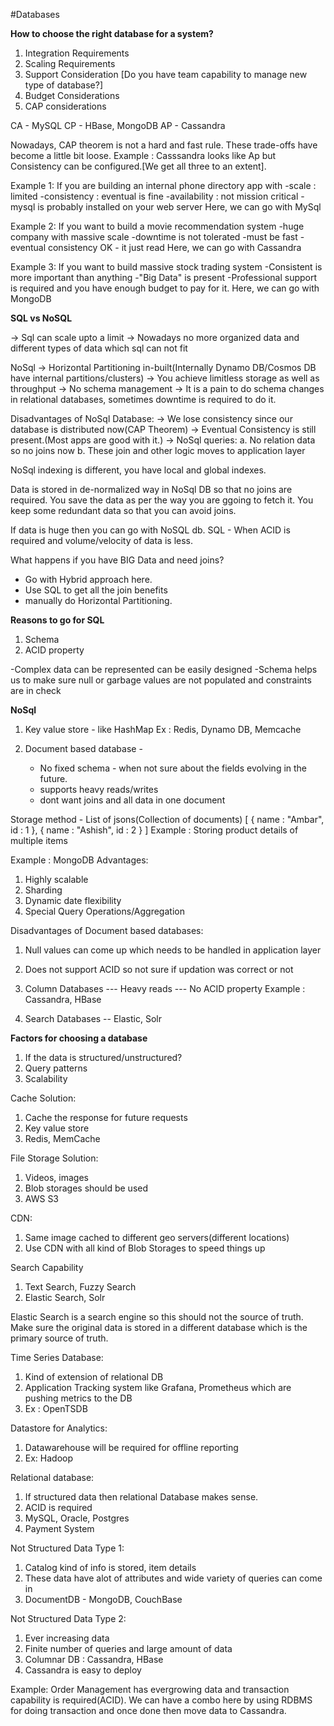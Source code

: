 #Databases

**How to choose the right database for a system?**

1. Integration Requirements
2. Scaling Requirements
3. Support Consideration [Do you have team capability to manage new type of database?]
4. Budget Considerations
5. CAP considerations

CA - MySQL
CP - HBase, MongoDB
AP - Cassandra

Nowadays, CAP theorem is not a hard and fast rule. These trade-offs have become a little bit loose.
Example : Casssandra looks like Ap but Consistency can be configured.[We get all three to an extent].

Example 1:
If you are building an internal phone directory app with
-scale : limited
-consistency : eventual is fine
-availability : not mission critical
-mysql is probably installed on your web server
Here, we can go with MySql

Example 2:
If you want to build a movie recommendation system
-huge company with massive scale
-downtime is not tolerated
-must be fast
-eventual consistency OK - it just read
Here, we can go with Cassandra

Example 3:
If you want to build massive stock trading system
-Consistent is more important than anything
-"Big Data" is present
-Professional support is required and you have enough budget to pay for it.
Here, we can go with MongoDB

**SQL vs NoSQL**

-> Sql can scale upto a limit
-> Nowadays no more organized data and different types of data which sql can not fit

NoSql
-> Horizontal Partitioning in-built(Internally Dynamo DB/Cosmos DB have internal partitions/clusters)
-> You achieve limitless storage as well as throughput
-> No schema management
-> It is a pain to do schema changes in relational databases, sometimes downtime is required to do it.

Disadvantages of NoSql Database:
-> We lose consistency since our database is distributed now(CAP Theorem)
->  Eventual Consistency is still present.(Most apps are good with it.)
-> NoSql queries:
   a. No relation data so no joins now
   b. These join and other logic moves to application layer
   
NoSql indexing is different, you have local and global indexes.

Data is stored in de-normalized way in NoSql DB so that no joins are required.
You save the data as per the way you are ggoing to fetch it.
You keep some redundant data so that you can avoid joins.

If data is huge then you can go with NoSQL db.
SQL - When ACID is required and volume/velocity of data is less.

What happens if you have BIG Data and need joins?
- Go with Hybrid approach here.
- Use SQL to get all the join benefits
- manually do Horizontal Partitioning.

**Reasons to go for SQL**

1. Schema
2. ACID property

-Complex data can be represented can be easily designed
-Schema helps us to make sure null or garbage values are not populated and constraints are in check

**NoSql**

1. Key value store - like HashMap 
    Ex : Redis, Dynamo DB, Memcache
    
2. Document based database -
    - No fixed schema - when not sure about the fields evolving in the future.
    - supports heavy reads/writes
    - dont want joins and all data in one document
    
Storage method - List of jsons(Collection of documents)
[
{
    name : "Ambar",
    id : 1
},
{
    name : "Ashish",
    id : 2
}
]
Example : Storing product details of multiple items    

Example : MongoDB
Advantages:

1. Highly scalable
2. Sharding
3. Dynamic date flexibility
4. Special Query Operations/Aggregation

Disadvantages of Document based databases:
1. Null values can come up which needs to be handled in application layer
2. Does not support ACID so not sure if updation was correct or not

3. Column Databases
--- Heavy reads
--- No ACID property
Example : Cassandra, HBase

4. Search Databases
-- Elastic, Solr

**Factors for choosing a database**

1. If the data is structured/unstructured?
2. Query patterns
3. Scalability

Cache Solution:
1. Cache the response for future requests
2. Key value store
3. Redis, MemCache

File Storage Solution:
1. Videos, images
2. Blob storages should be used
3. AWS S3

CDN:
1. Same image cached to different geo servers(different locations)
2. Use CDN with all kind of Blob Storages to speed things up

Search Capability
1. Text Search, Fuzzy Search
2. Elastic Search, Solr

Elastic Search is a search engine so this should not the source of truth.
Make sure the original data is stored in a different database which is the primary source of truth.

Time Series Database:
1. Kind of extension of relational DB
2. Application Tracking system like Grafana, Prometheus which are pushing metrics to the DB
3. Ex : OpenTSDB

Datastore for Analytics:
1. Datawarehouse will be required for offline reporting
2. Ex: Hadoop

Relational database:
1. If structured data then relational Database makes sense.
2. ACID is required
3. MySQL, Oracle, Postgres
4. Payment System

Not Structured Data Type 1:
1. Catalog kind of info is stored, item details
2. These data have alot of attributes and wide variety of queries can come in
3. DocumentDB - MongoDB, CouchBase
    
Not Structured Data Type 2:
1. Ever increasing data
2. Finite number of queries and large amount of data
3. Columnar DB : Cassandra, HBase
4. Cassandra is easy to deploy

Example: Order Management has evergrowing data and transaction capability is required(ACID).
We can have a combo here by using RDBMS for doing transaction and once done then move data to Cassandra.
   
